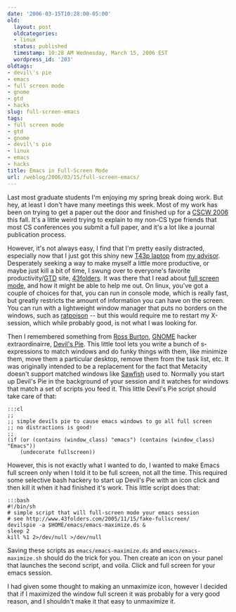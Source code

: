 ```yaml
---
date: '2006-03-15T10:28:00-05:00'
old:
  layout: post
  oldcategories:
  - linux
  status: published
  timestamp: 10:28 AM Wednesday, March 15, 2006 EST
  wordpress_id: '203'
oldtags:
- devil\'s pie
- emacs
- full screen mode
- gnome
- gtd
- hacks
slug: full-screen-emacs
tags:
- full screen mode
- gtd
- gnome
- devil\'s pie
- linux
- emacs
- hacks
title: Emacs in Full-Screen Mode
url: /weblog/2006/03/15/full-screen-emacs/
---
```


Last most graduate students I'm enjoying my spring break doing work.  But hey, at least I don't have many meetings this week.  Most of my work has been on trying to get a paper out the door and finished up for a [CSCW 2006](http://www.cscw2006.org/) this fall. It's a little weird trying to explain to my non-CS type friends that most CS conferences you submit a full paper, and it's a lot like a journal publication process.

However, it's not always easy, I find that I'm pretty easily distracted, especially now that I just got this shiny new [T43p laptop](http://www.thinkwiki.org/wiki/Category:T43p) from [my advisor](http://www.casos.cs.cmu.edu/bios/carley/carley.html).  Desperately seeking a way to make myself a little more productive, or maybe just kill a bit of time, I swung over to everyone's favorite productivity/[GTD](http://del.icio.us/tag/gtd) site, [43folders](http://www.43folders.com/).   It was there that I read about [full screen mode](http://www.43folders.com/2005/11/15/fake-fullscreen/), and how it might be able to help me out.  On linux, you've got a couple of choices for that, you can run in console mode, which is really fast, but greatly restricts the amount of information you can have on the screen.  You can run with a lightweight window manager that puts no borders on the windows, such as [ratpoison](http://www.nongnu.org/ratpoison/) -- but this would require me to restart my X-session, which while probably good, is not what I was looking for.

Then I remembered something from [Ross Burton](http://www.burtonini.com/), [GNOME](http://www.gnome.org/) hacker extraordinairre, [Devil's Pie](http://www.burtonini.com/blog/computers/devilspie). This little tool lets you write a bunch of s-expressions to match windows and do funky things with them, like minimize them, move them a particular desktop, remove them from the task list, etc.  It was originally intended to be a replacement for the fact that Metacity doesn't support matched windows like [Sawfish](http://sawmill.sourceforge.net/) used to.  Normally you start up Devil's Pie in the background of your session and it watches for windows that match a set of scripts you feed it.  This little Devil's Pie script should take care of that:

    :::cl
    ;;
    ;; simple devils pie to cause emacs windows to go all full screen
    ;; no distractions is good!
    ;;
    (if (or (contains (window_class) "emacs") (contains (window_class) "Emacs"))
      	(undecorate fullscreen))


However, this is not exactly what I wanted to do, I wanted to make Emacs full screen only when I told it to be full screen, not all the time.  This required some selective bash hackery to start up Devil's Pie with an icon click and then kill it when it had finished it's work.  This little script does that:

    :::bash
    #!/bin/sh
    # simple script that will full-screen mode your emacs session
    # see http://www.43folders.com/2005/11/15/fake-fullscreen/
    devilspie -a $HOME/emacs/emacs-maximize.ds &
    sleep 2
    kill %1 2>/dev/null >/dev/null


Saving these scripts as `emacs/emacs-maximize.ds` and `emacs/emacs-maximize.sh` should do the trick for you.  Then create an icon on your panel that launches the second script, and voila.  Click and full screen for your emacs session.

I had given some thought to making an unmaximize icon, however I decided that if I maximized the window full screen it was probably for a very good reason, and I shouldn't make it that easy to unmaximize it.